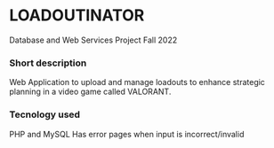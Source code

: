 # LOADOUTINATOR
Database and Web Services Project Fall 2022

### Short description
Web Application to upload and manage loadouts to enhance strategic planning in a video game called VALORANT.

### Tecnology used
PHP and MySQL
Has error pages when input is incorrect/invalid
